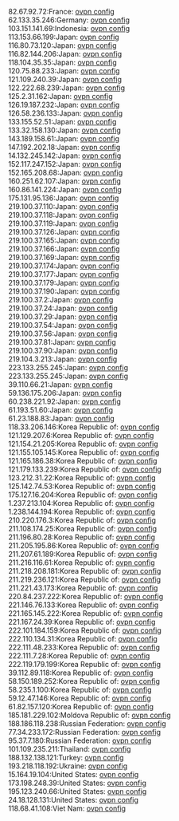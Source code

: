 82.67.92.72:France: [ovpn config](vpn/82_67_92_72.ovpn)  
62.133.35.246:Germany: [ovpn config](vpn/62_133_35_246.ovpn)  
103.151.141.69:Indonesia: [ovpn config](vpn/103_151_141_69.ovpn)  
113.153.66.199:Japan: [ovpn config](vpn/113_153_66_199.ovpn)  
116.80.73.120:Japan: [ovpn config](vpn/116_80_73_120.ovpn)  
116.82.144.206:Japan: [ovpn config](vpn/116_82_144_206.ovpn)  
118.104.35.35:Japan: [ovpn config](vpn/118_104_35_35.ovpn)  
120.75.88.233:Japan: [ovpn config](vpn/120_75_88_233.ovpn)  
121.109.240.39:Japan: [ovpn config](vpn/121_109_240_39.ovpn)  
122.222.68.239:Japan: [ovpn config](vpn/122_222_68_239.ovpn)  
125.2.31.162:Japan: [ovpn config](vpn/125_2_31_162.ovpn)  
126.19.187.232:Japan: [ovpn config](vpn/126_19_187_232.ovpn)  
126.58.236.133:Japan: [ovpn config](vpn/126_58_236_133.ovpn)  
133.155.52.51:Japan: [ovpn config](vpn/133_155_52_51.ovpn)  
133.32.158.130:Japan: [ovpn config](vpn/133_32_158_130.ovpn)  
143.189.158.61:Japan: [ovpn config](vpn/143_189_158_61.ovpn)  
147.192.202.18:Japan: [ovpn config](vpn/147_192_202_18.ovpn)  
14.132.245.142:Japan: [ovpn config](vpn/14_132_245_142.ovpn)  
152.117.247.152:Japan: [ovpn config](vpn/152_117_247_152.ovpn)  
152.165.208.68:Japan: [ovpn config](vpn/152_165_208_68.ovpn)  
160.251.62.107:Japan: [ovpn config](vpn/160_251_62_107.ovpn)  
160.86.141.224:Japan: [ovpn config](vpn/160_86_141_224.ovpn)  
175.131.95.136:Japan: [ovpn config](vpn/175_131_95_136.ovpn)  
219.100.37.110:Japan: [ovpn config](vpn/219_100_37_110.ovpn)  
219.100.37.118:Japan: [ovpn config](vpn/219_100_37_118.ovpn)  
219.100.37.119:Japan: [ovpn config](vpn/219_100_37_119.ovpn)  
219.100.37.126:Japan: [ovpn config](vpn/219_100_37_126.ovpn)  
219.100.37.165:Japan: [ovpn config](vpn/219_100_37_165.ovpn)  
219.100.37.166:Japan: [ovpn config](vpn/219_100_37_166.ovpn)  
219.100.37.169:Japan: [ovpn config](vpn/219_100_37_169.ovpn)  
219.100.37.174:Japan: [ovpn config](vpn/219_100_37_174.ovpn)  
219.100.37.177:Japan: [ovpn config](vpn/219_100_37_177.ovpn)  
219.100.37.179:Japan: [ovpn config](vpn/219_100_37_179.ovpn)  
219.100.37.190:Japan: [ovpn config](vpn/219_100_37_190.ovpn)  
219.100.37.2:Japan: [ovpn config](vpn/219_100_37_2.ovpn)  
219.100.37.24:Japan: [ovpn config](vpn/219_100_37_24.ovpn)  
219.100.37.29:Japan: [ovpn config](vpn/219_100_37_29.ovpn)  
219.100.37.54:Japan: [ovpn config](vpn/219_100_37_54.ovpn)  
219.100.37.56:Japan: [ovpn config](vpn/219_100_37_56.ovpn)  
219.100.37.81:Japan: [ovpn config](vpn/219_100_37_81.ovpn)  
219.100.37.90:Japan: [ovpn config](vpn/219_100_37_90.ovpn)  
219.104.3.213:Japan: [ovpn config](vpn/219_104_3_213.ovpn)  
223.133.255.245:Japan: [ovpn config](vpn/223_133_255_245.ovpn)  
223.133.255.245:Japan: [ovpn config](vpn/223_133_255_245.ovpn)  
39.110.66.21:Japan: [ovpn config](vpn/39_110_66_21.ovpn)  
59.136.175.206:Japan: [ovpn config](vpn/59_136_175_206.ovpn)  
60.238.221.92:Japan: [ovpn config](vpn/60_238_221_92.ovpn)  
61.193.51.60:Japan: [ovpn config](vpn/61_193_51_60.ovpn)  
61.23.188.83:Japan: [ovpn config](vpn/61_23_188_83.ovpn)  
118.33.206.146:Korea Republic of: [ovpn config](vpn/118_33_206_146.ovpn)  
121.129.207.6:Korea Republic of: [ovpn config](vpn/121_129_207_6.ovpn)  
121.154.21.205:Korea Republic of: [ovpn config](vpn/121_154_21_205.ovpn)  
121.155.105.145:Korea Republic of: [ovpn config](vpn/121_155_105_145.ovpn)  
121.165.186.38:Korea Republic of: [ovpn config](vpn/121_165_186_38.ovpn)  
121.179.133.239:Korea Republic of: [ovpn config](vpn/121_179_133_239.ovpn)  
123.212.31.22:Korea Republic of: [ovpn config](vpn/123_212_31_22.ovpn)  
125.142.74.53:Korea Republic of: [ovpn config](vpn/125_142_74_53.ovpn)  
175.127.16.204:Korea Republic of: [ovpn config](vpn/175_127_16_204.ovpn)  
1.237.213.104:Korea Republic of: [ovpn config](vpn/1_237_213_104.ovpn)  
1.238.144.194:Korea Republic of: [ovpn config](vpn/1_238_144_194.ovpn)  
210.220.176.3:Korea Republic of: [ovpn config](vpn/210_220_176_3.ovpn)  
211.108.174.25:Korea Republic of: [ovpn config](vpn/211_108_174_25.ovpn)  
211.196.80.28:Korea Republic of: [ovpn config](vpn/211_196_80_28.ovpn)  
211.205.195.86:Korea Republic of: [ovpn config](vpn/211_205_195_86.ovpn)  
211.207.61.189:Korea Republic of: [ovpn config](vpn/211_207_61_189.ovpn)  
211.216.116.61:Korea Republic of: [ovpn config](vpn/211_216_116_61.ovpn)  
211.218.208.181:Korea Republic of: [ovpn config](vpn/211_218_208_181.ovpn)  
211.219.236.121:Korea Republic of: [ovpn config](vpn/211_219_236_121.ovpn)  
211.221.43.173:Korea Republic of: [ovpn config](vpn/211_221_43_173.ovpn)  
220.84.237.222:Korea Republic of: [ovpn config](vpn/220_84_237_222.ovpn)  
221.146.76.133:Korea Republic of: [ovpn config](vpn/221_146_76_133.ovpn)  
221.165.145.222:Korea Republic of: [ovpn config](vpn/221_165_145_222.ovpn)  
221.167.24.39:Korea Republic of: [ovpn config](vpn/221_167_24_39.ovpn)  
222.101.184.159:Korea Republic of: [ovpn config](vpn/222_101_184_159.ovpn)  
222.110.134.31:Korea Republic of: [ovpn config](vpn/222_110_134_31.ovpn)  
222.111.48.233:Korea Republic of: [ovpn config](vpn/222_111_48_233.ovpn)  
222.111.7.28:Korea Republic of: [ovpn config](vpn/222_111_7_28.ovpn)  
222.119.179.199:Korea Republic of: [ovpn config](vpn/222_119_179_199.ovpn)  
39.112.89.118:Korea Republic of: [ovpn config](vpn/39_112_89_118.ovpn)  
58.150.189.252:Korea Republic of: [ovpn config](vpn/58_150_189_252.ovpn)  
58.235.1.100:Korea Republic of: [ovpn config](vpn/58_235_1_100.ovpn)  
59.12.47.146:Korea Republic of: [ovpn config](vpn/59_12_47_146.ovpn)  
61.82.157.120:Korea Republic of: [ovpn config](vpn/61_82_157_120.ovpn)  
185.181.229.102:Moldova Republic of: [ovpn config](vpn/185_181_229_102.ovpn)  
188.186.118.238:Russian Federation: [ovpn config](vpn/188_186_118_238.ovpn)  
77.34.233.172:Russian Federation: [ovpn config](vpn/77_34_233_172.ovpn)  
95.37.7.180:Russian Federation: [ovpn config](vpn/95_37_7_180.ovpn)  
101.109.235.211:Thailand: [ovpn config](vpn/101_109_235_211.ovpn)  
188.132.138.121:Turkey: [ovpn config](vpn/188_132_138_121.ovpn)  
193.218.118.192:Ukraine: [ovpn config](vpn/193_218_118_192.ovpn)  
15.164.19.104:United States: [ovpn config](vpn/15_164_19_104.ovpn)  
173.198.248.39:United States: [ovpn config](vpn/173_198_248_39.ovpn)  
195.123.240.66:United States: [ovpn config](vpn/195_123_240_66.ovpn)  
24.18.128.131:United States: [ovpn config](vpn/24_18_128_131.ovpn)  
118.68.41.108:Viet Nam: [ovpn config](vpn/118_68_41_108.ovpn)  
